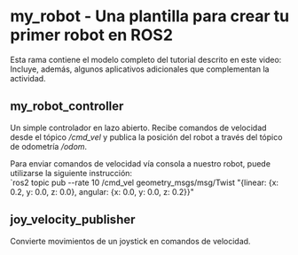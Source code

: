 # my_robot - Una plantilla para crear tu primer robot en ROS2
Esta rama contiene el modelo completo del tutorial descrito en este video:    
Incluye, además, algunos aplicativos adicionales que complementan la actividad.
## my_robot_controller
Un simple controlador en lazo abierto. Recibe comandos de velocidad desde el tópico */cmd_vel* y publica la posición del robot a través del tópico de odometría */odom*. 

Para enviar comandos de velocidad vía consola a nuestro robot, puede utilizarse la siguiente instrucción:    
`ros2 topic pub --rate 10 /cmd_vel geometry_msgs/msg/Twist "{linear: {x: 0.2, y: 0.0, z: 0.0}, angular: {x: 0.0, y: 0.0, z: 0.2}}"

## joy_velocity_publisher
Convierte movimientos de un joystick en comandos de velocidad.

